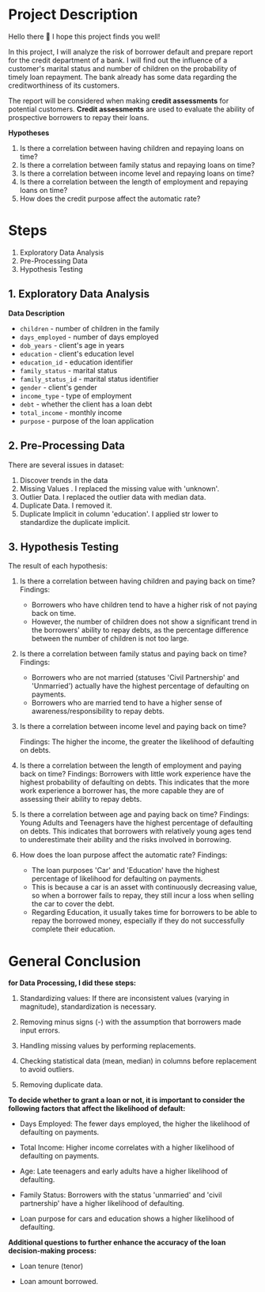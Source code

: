 ﻿# Project Description

Hello there :wave:
I hope this project finds you well!

In this project, I will analyze the risk of borrower default and prepare report for the credit department of a bank. I will find out the influence of a customer's marital status and number of children on the probability of timely loan repayment. The bank already has some data regarding the creditworthiness of its customers.

The report will be considered when making **credit assessments** for potential customers. **Credit assessments** are used to evaluate the ability of prospective borrowers to repay their loans.

**Hypotheses**
1.   Is there a correlation between having children and repaying loans on time?
2.   Is there a correlation between family status and repaying loans on time?
3. Is there a correlation between income level and repaying loans on time?
4. Is there a correlation between the length of employment and repaying loans on time?
5.   How does the credit purpose affect the automatic rate?


# Steps

1. Exploratory Data Analysis
2. Pre-Processing Data
3. Hypothesis Testing

## 1. Exploratory Data Analysis

**Data Description** 

- `children` - number of children in the family
- `days_employed` - number of days employed
- `dob_years` - client's age in years
- `education` - client's education level
- `education_id` - education identifier
- `family_status` - marital status
- `family_status_id` - marital status identifier
- `gender` - client's gender
- `income_type` - type of employment
- `debt` - whether the client has a loan debt
- `total_income` - monthly income
- `purpose` - purpose of the loan application

## 2. Pre-Processing Data

There are several issues in dataset:
1. Discover trends in the data
2. Missing Values . I replaced the missing value with 'unknown'.
3. Outlier Data. I replaced the outlier data with median data.
4. Duplicate Data. I removed it.
5. Duplicate Implicit in column 'education'. I applied str lower to standardize the duplicate implicit.

## 3. Hypothesis Testing

The result of each hypothesis:
1.  Is there a correlation between having children and paying back on time?
	Findings:
	- Borrowers who have children tend to have a higher risk of not paying back on time.
	- However, the number of children does not show a significant trend in the borrowers' ability to repay debts, as the percentage difference between the number of children is not too large.
	
2. Is there a correlation between family status and paying back on time?
	Findings:
	- Borrowers who are not married (statuses 'Civil Partnership' and 'Unmarried') actually have the highest percentage of defaulting on payments.
	- Borrowers who are married tend to have a higher sense of awareness/responsibility to repay debts.

3. Is there a correlation between income level and paying back on time?

	Findings:
	The higher the income, the greater the likelihood of defaulting on debts.

4. Is there a correlation between the length of employment and paying back on time?
	Findings:
	Borrowers with little work experience have the highest probability of defaulting on debts. This indicates that the more work experience a borrower has, the more capable they are of assessing their ability to repay debts.
5. Is there a correlation between age and paying back on time?
	Findings:
	Young Adults and Teenagers have the highest percentage of defaulting on debts. This indicates that borrowers with relatively young ages tend to underestimate their ability and the risks involved in borrowing.
6. How does the loan purpose affect the automatic rate?
	Findings:
	- The loan purposes 'Car' and 'Education' have the highest percentage of likelihood for defaulting on payments.
	- This is because a car is an asset with continuously decreasing value, so when a borrower fails to repay, they still incur a loss when selling the car to cover the debt.
	- Regarding Education, it usually takes time for borrowers to be able to repay the borrowed money, especially if they do not successfully complete their education.




# General Conclusion

**for Data Processing, I did these steps:**

1. Standardizing values: If there are inconsistent values (varying in magnitude), standardization is necessary.

2. Removing minus signs (-) with the assumption that borrowers made input errors.

3. Handling missing values by performing replacements.

4. Checking statistical data (mean, median) in columns before replacement to avoid outliers.

5. Removing duplicate data.

  
**To decide whether to grant a loan or not, it is important to consider the following factors that affect the likelihood of default:**

- Days Employed: The fewer days employed, the higher the likelihood of defaulting on payments.

- Total Income: Higher income correlates with a higher likelihood of defaulting on payments.

- Age: Late teenagers and early adults have a higher likelihood of defaulting.

- Family Status: Borrowers with the status 'unmarried' and 'civil partnership' have a higher likelihood of defaulting.

- Loan purpose for cars and education shows a higher likelihood of defaulting.

 
**Additional questions to further enhance the accuracy of the loan decision-making process:**

- Loan tenure (tenor)

- Loan amount borrowed.
